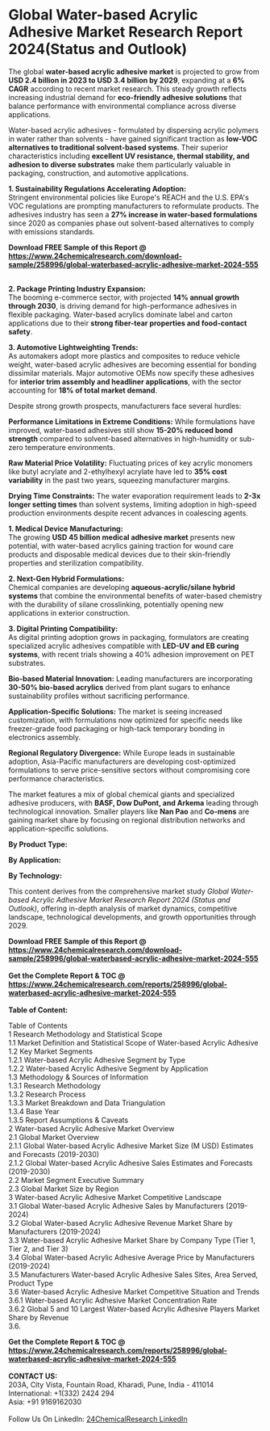 <h1>Global Water-based Acrylic Adhesive Market Research Report 2024(Status and Outlook)</h1><p>The global <strong>water-based acrylic adhesive market</strong> is projected to grow from <strong>USD 2.4 billion in 2023 to USD 3.4 billion by 2029</strong>, expanding at a <strong>6% CAGR</strong> according to recent market research. This steady growth reflects increasing industrial demand for <strong>eco-friendly adhesive solutions</strong> that balance performance with environmental compliance across diverse applications.</p><p>Water-based acrylic adhesives - formulated by dispersing acrylic polymers in water rather than solvents - have gained significant traction as <strong>low-VOC alternatives to traditional solvent-based systems</strong>. Their superior characteristics including <strong>excellent UV resistance, thermal stability, and adhesion to diverse substrates</strong> make them particularly valuable in packaging, construction, and automotive applications.</p><p><strong>1. Sustainability Regulations Accelerating Adoption:</strong><br>
Stringent environmental policies like Europe's REACH and the U.S. EPA's VOC regulations are prompting manufacturers to reformulate products. The adhesives industry has seen a <strong>27% increase in water-based formulations</strong> since 2020 as companies phase out solvent-based alternatives to comply with emissions standards.</p><div><b>Download FREE Sample of this Report @ 
            <a href="https://www.24chemicalresearch.com/download-sample/258996/global-waterbased-acrylic-adhesive-market-2024-555">
            https://www.24chemicalresearch.com/download-sample/258996/global-waterbased-acrylic-adhesive-market-2024-555</a></b></div><br><p><strong>2. Package Printing Industry Expansion:</strong><br>
The booming e-commerce sector, with projected <strong>14% annual growth through 2030</strong>, is driving demand for high-performance adhesives in flexible packaging. Water-based acrylics dominate label and carton applications due to their <strong>strong fiber-tear properties and food-contact safety</strong>.</p><p><strong>3. Automotive Lightweighting Trends:</strong><br>
As automakers adopt more plastics and composites to reduce vehicle weight, water-based acrylic adhesives are becoming essential for bonding dissimilar materials. Major automotive OEMs now specify these adhesives for <strong>interior trim assembly and headliner applications</strong>, with the sector accounting for <strong>18% of total market demand</strong>.</p><p>Despite strong growth prospects, manufacturers face several hurdles:</p><p><strong>Performance Limitations in Extreme Conditions:</strong> While formulations have improved, water-based adhesives still show <strong>15-20% reduced bond strength</strong> compared to solvent-based alternatives in high-humidity or sub-zero temperature environments.</p><p><strong>Raw Material Price Volatility:</strong> Fluctuating prices of key acrylic monomers like butyl acrylate and 2-ethylhexyl acrylate have led to <strong>35% cost variability</strong> in the past two years, squeezing manufacturer margins.</p><p><strong>Drying Time Constraints:</strong> The water evaporation requirement leads to <strong>2-3x longer setting times</strong> than solvent systems, limiting adoption in high-speed production environments despite recent advances in coalescing agents.</p><p><strong>1. Medical Device Manufacturing:</strong><br>
The growing <strong>USD 45 billion medical adhesive market</strong> presents new potential, with water-based acrylics gaining traction for wound care products and disposable medical devices due to their skin-friendly properties and sterilization compatibility.</p><p><strong>2. Next-Gen Hybrid Formulations:</strong><br>
Chemical companies are developing <strong>aqueous-acrylic/silane hybrid systems</strong> that combine the environmental benefits of water-based chemistry with the durability of silane crosslinking, potentially opening new applications in exterior construction.</p><p><strong>3. Digital Printing Compatibility:</strong><br>
As digital printing adoption grows in packaging, formulators are creating specialized acrylic adhesives compatible with <strong>LED-UV and EB curing systems</strong>, with recent trials showing a 40% adhesion improvement on PET substrates.</p><p><strong>Bio-based Material Innovation:</strong> Leading manufacturers are incorporating <strong>30-50% bio-based acrylics</strong> derived from plant sugars to enhance sustainability profiles without sacrificing performance.</p><p><strong>Application-Specific Solutions:</strong> The market is seeing increased customization, with formulations now optimized for specific needs like freezer-grade food packaging or high-tack temporary bonding in electronics assembly.</p><p><strong>Regional Regulatory Divergence:</strong> While Europe leads in sustainable adoption, Asia-Pacific manufacturers are developing cost-optimized formulations to serve price-sensitive sectors without compromising core performance characteristics.</p><p>The market features a mix of global chemical giants and specialized adhesive producers, with <strong>BASF, Dow DuPont, and Arkema</strong> leading through technological innovation. Smaller players like <strong>Nan Pao</strong> and <strong>Co-mens</strong> are gaining market share by focusing on regional distribution networks and application-specific solutions.</p><p><strong>By Product Type:</strong></p><p><strong>By Application:</strong></p><p><strong>By Technology:</strong></p><p>This content derives from the comprehensive market study <em>Global Water-based Acrylic Adhesive Market Research Report 2024 (Status and Outlook)</em>, offering in-depth analysis of market dynamics, competitive landscape, technological developments, and growth opportunities through 2029.</p><div><b>Download FREE Sample of this Report @ 
            <a href="https://www.24chemicalresearch.com/download-sample/258996/global-waterbased-acrylic-adhesive-market-2024-555">
            https://www.24chemicalresearch.com/download-sample/258996/global-waterbased-acrylic-adhesive-market-2024-555</a></b></div><br><div><b>Get the Complete Report & TOC @ 
            <a href="https://www.24chemicalresearch.com/reports/258996/global-waterbased-acrylic-adhesive-market-2024-555">
            https://www.24chemicalresearch.com/reports/258996/global-waterbased-acrylic-adhesive-market-2024-555</a></b></div><br>
            <b>Table of Content:</b><p>Table of Contents<br />
1 Research Methodology and Statistical Scope<br />
1.1 Market Definition and Statistical Scope of Water-based Acrylic Adhesive<br />
1.2 Key Market Segments<br />
1.2.1 Water-based Acrylic Adhesive Segment by Type<br />
1.2.2 Water-based Acrylic Adhesive Segment by Application<br />
1.3 Methodology & Sources of Information<br />
1.3.1 Research Methodology<br />
1.3.2 Research Process<br />
1.3.3 Market Breakdown and Data Triangulation<br />
1.3.4 Base Year<br />
1.3.5 Report Assumptions & Caveats<br />
2 Water-based Acrylic Adhesive Market Overview<br />
2.1 Global Market Overview<br />
2.1.1 Global Water-based Acrylic Adhesive Market Size (M USD) Estimates and Forecasts (2019-2030)<br />
2.1.2 Global Water-based Acrylic Adhesive Sales Estimates and Forecasts (2019-2030)<br />
2.2 Market Segment Executive Summary<br />
2.3 Global Market Size by Region<br />
3 Water-based Acrylic Adhesive Market Competitive Landscape<br />
3.1 Global Water-based Acrylic Adhesive Sales by Manufacturers (2019-2024)<br />
3.2 Global Water-based Acrylic Adhesive Revenue Market Share by Manufacturers (2019-2024)<br />
3.3 Water-based Acrylic Adhesive Market Share by Company Type (Tier 1, Tier 2, and Tier 3)<br />
3.4 Global Water-based Acrylic Adhesive Average Price by Manufacturers (2019-2024)<br />
3.5 Manufacturers Water-based Acrylic Adhesive Sales Sites, Area Served, Product Type<br />
3.6 Water-based Acrylic Adhesive Market Competitive Situation and Trends<br />
3.6.1 Water-based Acrylic Adhesive Market Concentration Rate<br />
3.6.2 Global 5 and 10 Largest Water-based Acrylic Adhesive Players Market Share by Revenue<br />
3.6.</p><div><b>Get the Complete Report & TOC @ 
            <a href="https://www.24chemicalresearch.com/reports/258996/global-waterbased-acrylic-adhesive-market-2024-555">
            https://www.24chemicalresearch.com/reports/258996/global-waterbased-acrylic-adhesive-market-2024-555</a></b></div><br><b>CONTACT US:</b><br>
            203A, City Vista, Fountain Road, Kharadi, Pune, India - 411014<br>
            International: +1(332) 2424 294<br>
            Asia: +91 9169162030 <br><br>
            Follow Us On LinkedIn: <a href="https://www.linkedin.com/company/24chemicalresearch/">24ChemicalResearch LinkedIn</a>